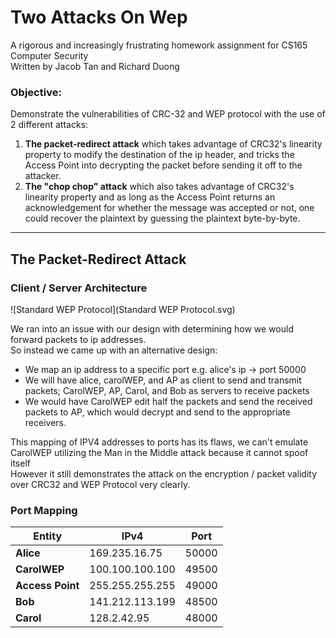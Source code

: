 # Two Attacks On Wep
A rigorous and increasingly frustrating homework assignment for CS165 Computer Security<br>
Written by Jacob Tan and Richard Duong<br>

### Objective:
Demonstrate the vulnerabilities of CRC-32 and WEP protocol with the use of 2 different attacks:<br>
1. **The packet-redirect attack** which takes advantage of CRC32's linearity property to modify the destination of the ip header,
and tricks the Access Point into decrypting the packet before sending it off to the attacker.<br>
2. **The "chop chop" attack** which also takes advantage of CRC32's linearity property and as long as the Access Point
returns an acknowledgement for whether the message was accepted or not, one could recover the plaintext by guessing the
plaintext byte-by-byte.
 
-----------------------------------------------------------------------------------------------------------------------
## The Packet-Redirect Attack

### Client / Server Architecture
![Standard WEP Protocol](Standard WEP Protocol.svg)

We ran into an issue with our design with determining how we would forward packets to ip addresses.<br>
So instead we came up with an alternative design:<br>
- We map an ip address to a specific port e.g. alice's ip -> port 50000<br>
- We will have alice, carolWEP, and AP as client to send and transmit packets; CarolWEP, AP, Carol, and Bob as servers to receive packets<br>
- We would have CarolWEP edit half the packets and send the received packets to AP, which would decrypt and send to the appropriate receivers.<br>

This mapping of IPV4 addresses to ports has its flaws, we can't emulate CarolWEP utilizing the Man in the Middle attack because it cannot spoof itself<br>
However it still demonstrates the attack on the encryption / packet validity over CRC32 and WEP Protocol very clearly.<br>

 
### Port Mapping

| Entity           	| IPv4            	| Port  	|
|------------------	|-----------------	|-------	|
| **Alice**        	| 169.235.16.75   	| 50000 	|
| **CarolWEP**     	| 100.100.100.100 	| 49500 	|
| **Access Point** 	| 255.255.255.255 	| 49000 	|
| **Bob**          	| 141.212.113.199 	| 48500 	|
| **Carol**        	| 128.2.42.95     	| 48000 	|
